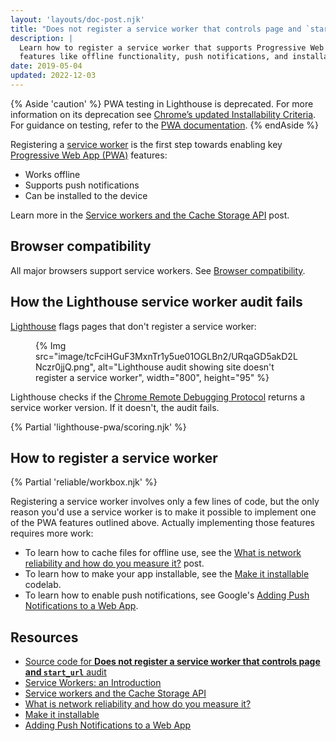```yaml
---
layout: 'layouts/doc-post.njk'
title: "Does not register a service worker that controls page and `start_url`"
description: |
  Learn how to register a service worker that supports Progressive Web App
  features like offline functionality, push notifications, and installability.
date: 2019-05-04
updated: 2022-12-03
---
```


{% Aside 'caution' %}
PWA testing in Lighthouse is deprecated. For more information on its deprecation see [Chrome’s updated Installability Criteria](https://developer.chrome.com/blog/update-install-criteria). For guidance on testing, refer to the [PWA documentation](https://developer.chrome.com/docs/devtools/progressive-web-apps/).
{% endAside %}

Registering a [service worker](https://web.dev/articles/service-workers-cache-storage)
is the first step towards enabling key [Progressive Web App (PWA)](https://web.dev/explore/progressive-web-apps#make-it-installable) features:

- Works offline
- Supports push notifications
- Can be installed to the device

Learn more in the [Service workers and the Cache Storage API](https://web.dev/articles/service-workers-cache-storage) post.

## Browser compatibility

All major browsers support service workers. See
[Browser compatibility](https://developer.mozilla.org/docs/Web/API/ServiceWorker#Browser_compatibility).

## How the Lighthouse service worker audit fails

[Lighthouse](/docs/lighthouse/overview/)
flags pages that don't register a service worker:

<figure>
  {% Img src="image/tcFciHGuF3MxnTr1y5ue01OGLBn2/URqaGD5akD2LNczr0jjQ.png", alt="Lighthouse audit showing site doesn't register a service worker", width="800", height="95" %}
</figure>

Lighthouse checks if the [Chrome Remote Debugging Protocol](https://github.com/ChromeDevTools/devtools-protocol)
returns a service worker version. If it doesn't, the audit fails.

{% Partial 'lighthouse-pwa/scoring.njk' %}

## How to register a service worker

{% Partial 'reliable/workbox.njk' %}

Registering a service worker involves only a few lines of code,
but the only reason you'd use a service worker
is to make it possible to implement one of the PWA features outlined above.
Actually implementing those features requires more work:

- To learn how to cache files for offline use, see the
[What is network reliability and how do you measure it?](https://web.dev/articles/network-connections-unreliable) post.
- To learn how to make your app installable, see the [Make it installable](https://web.dev/articles/codelab-make-installable) codelab.
- To learn how to enable push notifications, see Google's
  [Adding Push Notifications to a Web App](https://codelabs.developers.google.com/codelabs/push-notifications).

## Resources

- [Source code for **Does not register a service worker that controls page and `start_url`** audit](https://github.com/GoogleChrome/lighthouse/blob/main/core/audits/service-worker.js)
- [Service Workers: an Introduction](/docs/workbox/service-worker-overview/)
- [Service workers and the Cache Storage API](https://web.dev/articles/service-workers-cache-storage)
- [What is network reliability and how do you measure it?](https://web.dev/articles/network-connections-unreliable)
- [Make it installable](https://web.dev/articles/codelab-make-installable)
- [Adding Push Notifications to a Web App](https://codelabs.developers.google.com/codelabs/push-notifications)
